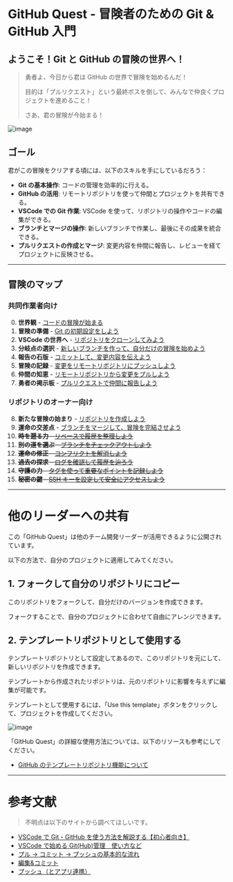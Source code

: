 # GitHub Quest - 冒険者のための Git & GitHub 入門

## ようこそ！Git と GitHub の冒険の世界へ！

> 勇者よ、今日から君は GitHub の世界で冒険を始めるんだ！
>
> 目的は「プルリクエスト」という最終ボスを倒して、みんなで仲良くプロジェクトを進めること！
>
> さあ、君の冒険が今始まる！

![image](https://github.com/user-attachments/assets/7a35ecbc-1bb4-48cb-8561-ede7b8577957)

## ゴール

君がこの冒険をクリアする頃には、以下のスキルを手にしているだろう：

- **Git の基本操作**: コードの管理を効率的に行える。
- **GitHub の活用**: リモートリポジトリを使って仲間とプロジェクトを共有できる。
- **VSCode での Git 作業**: VSCode を使って、リポジトリの操作やコードの編集ができる。
- **ブランチとマージの操作**: 新しいブランチで作業し、最後にその成果を統合できる。
- **プルリクエストの作成とマージ**: 変更内容を仲間に報告し、レビューを経てプロジェクトに反映させる。

---

## 冒険のマップ

### 共同作業者向け

0. **世界観** - [コードの冒険が始まる](chapters/00_git_vs_googledrive.md)
1. **冒険の準備** - [Git の初期設定をしよう](chapters/01_git_initial_setup.md)
2. **VSCode の世界へ** - [リポジトリをクローンしてみよう](chapters/02_clone_repository.md)
3. **分岐点の選択** - [新しいブランチを作って、自分だけの冒険を始めよう](chapters/03_create_branch.md)
4. **報告の石版** - [コミットして、変更内容を伝えよう](chapters/04_commit_changes.md)
5. **冒険の記録** - [変更をリモートリポジトリにプッシュしよう](chapters/05_push_changes.md)
6. **仲間の知恵** - [リモートリポジトリから変更をプルしよう](chapters/06_pull_changes.md)
7. **勇者の掲示板** - [プルリクエストで仲間に報告しよう](chapters/07_create_pull_request.md)

### リポジトリのオーナー向け

8. **新たな冒険の始まり** - [リポジトリを作成しよう](chapters/08_init_repository.md)
9. **運命の交差点** - [ブランチをマージして、冒険を完結させよう](chapters/09_merge_branch.md)
10. ~~**時を遡る力** - [リベースで履歴を整理しよう](chapters/10_rebase_branch.md)~~
11. ~~**別の道を選ぶ** - [ブランチをチェックアウトしよう](chapters/11_checkout_branch.md)~~
12. ~~**運命の修正** - [コンフリクトを解消しよう](chapters/12_resolve_conflicts.md)~~
13. ~~**過去の探求** - [ログを確認して履歴を辿ろう](chapters/13_view_git_log.md)~~
14. ~~**守護の力** - [タグを使って重要なポイントを記録しよう](chapters/14_create_tags.md)~~
15. ~~**秘密の鍵** - [SSH キーを設定して安全にアクセスしよう](chapters/15_setup_ssh_keys.md)~~

---

# 他のリーダーへの共有

この「GitHub Quest」は他のチーム開発リーダーが活用できるように公開されています。

以下の方法で、自分のプロジェクトに適用してみてください。

## 1. **フォークして自分のリポジトリにコピー**

このリポジトリをフォークして、自分だけのバージョンを作成できます。

フォークすることで、自分のプロジェクトに合わせて自由にアレンジできます。

## 2. **テンプレートリポジトリとして使用する**

テンプレートリポジトリとして設定してあるので、このリポジトリを元にして、新しいリポジトリを作成できます。

テンプレートから作成されたリポジトリは、元のリポジトリに影響を与えずに編集が可能です。

テンプレートとして使用するには、「Use this template」ボタンをクリックして、プロジェクトを作成してください。

![image](https://github.com/user-attachments/assets/649c367f-ee83-4279-b78d-d3d99d4c4e3a)

「GitHub Quest」の詳細な使用方法については、以下のリソースも参考にしてください。

- [GitHub のテンプレートリポジトリ機能について](https://docs.github.com/en/repositories/creating-and-managing-repositories/creating-a-template-repository)

---

# 参考文献

> 不明点は以下のサイトから調べてほしいです。

- [VSCode で Git・GitHub を使う方法を解説する【初心者向き】](https://miyashimo-studio.jp/blog/detail/vscode-github/)
- [VSCode で始める Git(Hub)管理　使い方など](https://zenn.dev/kd_gamegikenblg/articles/b220e23b0b7ef9#%E4%BD%BF%E3%81%84%E6%96%B9)
- [プル → コミット → プッシュの基本的な流れ](https://zenn.dev/ojk/books/github-vscode/viewer/pull-push)
- [編集&コミット](https://zenn.dev/ojk/books/github-vscode/viewer/vscode-git#%E7%B7%A8%E9%9B%86%EF%BC%86%E3%82%B3%E3%83%9F%E3%83%83%E3%83%88)
- [プッシュ（とアプリ連携）](https://zenn.dev/ojk/books/github-vscode/viewer/vscode-git#%E3%83%97%E3%83%83%E3%82%B7%E3%83%A5%EF%BC%88%E3%81%A8%E3%82%A2%E3%83%97%E3%83%AA%E9%80%A3%E6%90%BA%EF%BC%89)
